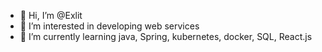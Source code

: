 - 👋 Hi, I’m @Exlit
- 👀 I’m interested in developing web services
- 🌱 I’m currently learning java, Spring, kubernetes, docker, SQL, React.js

<!---
Exlit/Exlit is a ✨ special ✨ repository because its `README.md` (this file) appears on your GitHub profile.
You can click the Preview link to take a look at your changes.
--->
